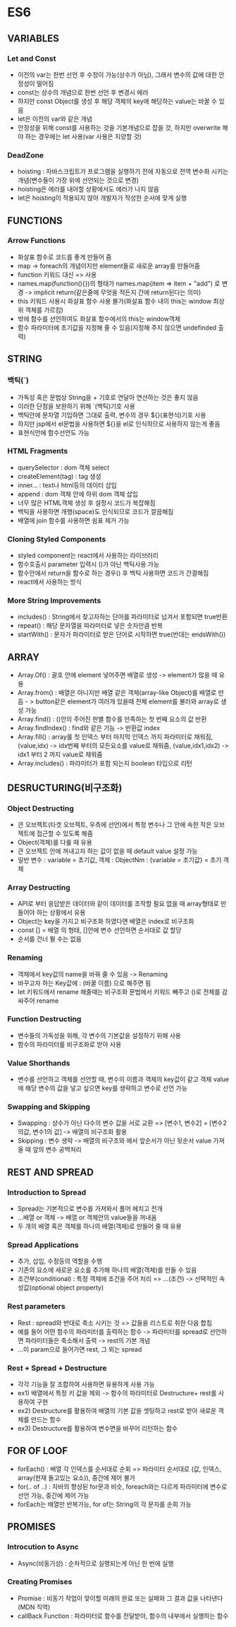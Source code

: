 # ES6

## VARIABLES
### Let and Const
- 이전의 var는 한번 선언 후 수정이 가능(상수가 아님), 그래서 변수의 값에 대한 안정성이 떨어짐
- const는 상수의 개념으로 한번 선언 후 변경시 에러
- 하지만 const Object를 생성 후 해당 객체의 key에 해당하는 value는 바꿀 수 있음
- let은 이전의 var와 같은 개념
- 안정성을 위해 const를 사용하는 것을 기본개념으로 잡을 것, 하지만 overwrite 해야 하는 경우에는 let 사용(var 사용은 지양할 것)

### DeadZone
- hoisting : 자바스크립트가 프로그램을 실행하기 전에 자동으로 전역 변수화 시키는 개념(변수들이 가장 위에 선언되는 것으로 변경)
- hoisting은 에러를 내야할 상황에서도 에러가 나지 않음
- let은 hoisting이 적용되지 않아 개발자가 작성한 순서에 맞게 실행

## FUNCTIONS
### Arrow Functions
- 화살표 함수로 코드를 좋게 만들어 줌
- map -> foreach의 개념이지만 element들로 새로운 array를 만들어줌
- function 키워드 대신 => 사용
- names.map(function(){})의 형태가 names.map(item => item + "add") 로 변경 -> implicit return(같은줄에 무엇을 적든지 간에 return된다는 의미)
- this 키워드 사용시 화살표 함수 사용 불가(화살표 함수 내의 this는 window 최상위 객체를 가르킴)
- 밖에 함수를 선언하여도 화살표 함수에서의 this는 window객체
- 함수 파라미터에 초기값을 지정해 줄 수 있음(지정해 주지 않으면 undefinded 출력)

## STRING
### 백틱(`)
- 가독성 혹은 문법상 String을 + 기호로 연달아 연산하는 것은 좋지 않음
- 이러한 단점을 보완하기 위해 `(백틱)기호 사용
- 백틱안에 문자열 기입하면 그대로 출력, 변수의 경우 ${}(표현식)기호 사용 
- 하지만 jsp에서 el문법을 사용하면 ${}을 el로 인식하므로 사용하지 않는게 좋음
- 표현식안에 함수선언도 가능

### HTML Fragments
- querySelector : dom 객체 select 
- createElement(tag) : tag 생성
- inner... : text나 html등의 데이터 삽입
- append : dom 객체 안에 하위 dom 객체 삽입
- 너무 많은 HTML객체 생성 후 설정시 코드가 복잡해짐
- 백틱을 사용하면 개행(space)도 인식되므로 코드가 깔끔해짐
- 배열에 join 함수를 사용하면 쉼표 제거 가능

### Cloning Styled Components
- styled component는 react에서 사용하는 라이브러리
- 함수호출시 parameter 입력시 ()가 아닌 백틱사용 가능
- 함수안에서 return을 함수로 하는 경우() 후 백틱 사용하면 코드가 간결해짐
- react에서 사용하는 방식

### More String Improvements
- includes() : String에서 찾고자하는 단어를 파라미터로 넘겨서 포함되면 true반환
- repeat() : 해당 문자열을 파라미터로 넣은 숫자만큼 반복
- startWith() : 문자가 파라미터로 받은 단어로 시작하면 true(반대는 endsWith())

## ARRAY
-  Array.Of() : 괄호 안에 element 넣어주면 배열로 생성 -> element가 많을 때 유용
-  Array.from() : 배열은 아니지만 배열 같은 객체(array-like Object)를 배열로 만듬 - > button같은 element가 여러개 있을때 전체 element를 불러와 array로 생성 가능
- Array.find() : ()안의 주어진 판별 함수를 만족하는 첫 번째 요소의 값 반환
- Array.findIndex() : find와 같은 기능 -> 반환값 index
- Array.fill() : array를 첫 인덱스 부터 마지막 인덱스 까지 파라미터로 채워짐, (value,idx) -> idx번째 부터의 모든요소를 value로 채워줌, (value,idx1,idx2) -> idx1 부터 2 까지 value로 채워줌 
- Array.includes() : 파라미터가 포함 되는지 boolean 타입으로 리턴

## DESRUCTURING(비구조화)
### Object Destructing
- 큰 오브젝트(타겟 오브젝트, 우측에 선언)에서 특정 변수나 그 안에 속한 작은 오브젝트에 접근할 수 있도록 해줌
- Object(객체)를 다룰 때 유용
- 큰 오브젝트 안에 꺼내고자 하는 값이 없을 때 default value 설정 가능
- 일반 변수 : variable = 초기값, 객체 : ObjectNm : {variable = 초기값} = 초기 객체
### Array Destructing
- API로 부터 응답받은 데이터와 같이 데이터를 조작할 필요 없을 때 array형태로 만들어야 하는 상황에서 유용 
- Object는 key을 가지고 비구조화 하였다면 배열은 index로 비구조화
- const [] = 배열 의 형태, []안에 변수 선언하면 순서대로 값 할당
- 순서를 건너 뛸 수는 없음
### Renaming
- 객체에서 key값의 name을 바꿔 줄 수 있음 -> Renaming
- 바꾸고자 하는 Key값에 : (바꿀 이름) 으로 해주면 됨
- let 키워드에서 rename 해줄때는 비구조화 문법에서 키워드 빼주고  ()로 전체를 감싸주어 rename
### Function Destructing
- 변수들의 가독성을 위해, 각 변수의 기본값을 설정하기 위해 사용
- 함수의 파라미터를 비구조화로 받아 사용
### Value Shorthands
- 변수를 선언하고 객체를 선언할 때, 변수의 이름과 객체의 key값이 같고 객체 value에 해당 변수의 값을 넣고 싶으면 key를 생략하고 변수로 선언 가능
### Swapping and Skipping
- Swapping : 상수가 아닌 다수의 변수 값을 서로 교환 => [변수1, 변수2] = [변수2의값, 변수1의 값] -> 배열의 비구조화 활용
- Skipping : 변수 생략 -> 배열의 비구조와 에서 앞순서가 아닌 뒷순서 value 가져올 때 앞의 변수 공백처리 

## REST AND SPREAD
### Introduction to Spread
- Spread는 기본적으로 변수를 가져와서 풀어 헤치고 전개
- ...배열 or 객체 -> 배열 or 객체안의 value들을 꺼내옴
- 두 개의 배열 혹은 객체를 하나의 배열(객체)로 만들어 줄 때 유용

### Spread Applications
- 추가, 삽입, 수정등의 역할을 수행
- 기존의 요소에 새로운 요소를 추가해 하나의 배열(객체)를 만들 수 있음
- 조건부(conditional) : 특정 객체에 조건을 주어 처리 => ...(조건) -> 선택적인 속성값(optional object property)

### Rest parameters
- Rest : spread와 반대로 축소 시키는 것 => 값들을 리스트로 취한 다음 합침
- 예를 들어 어떤 함수의 파라미터를 출력하는 함수 -> 파라미터를 spread로 선언하면 파라미터들은 축소해서 출력 -> rest의 기본 개념
- ...이 param으로 들어가면 rest, 그 외는 spread

### Rest + Spread + Destructure
- 각각 기능을 잘 조합하여 사용하면 유용하게 사용 가능
- ex1) 배열에서 특정 키 값을 제외 -> 함수의 파라미터로 Destructure+ rest를 사용하여 구현
- ex2) Destructure를 활용하여 배열의 기본 값을 셋팅하고 rest로 받아 새로운 객체를 만드는 함수
- ex3) Destructure를 활용하여 변수면을 바꾸어 리턴하는 함수

## FOR OF LOOF
- forEach() : 배열 각 인덱스를 순서대로 순회 => 파라미터 순서대로 (값, 인덱스, array(현재 돌고있는 요소)), 중간에 제어 불가
- for(.. of ..) : 자바의 향상된 for문과 비슷, foreach와는 다르게 파라미터에 변수로 선언 가능, 중간에 제어 가능
- forEach는 배열만 반복가능, for of는 String의 각 문자를 순회 가능

## PROMISES
### Introcution to Async
- Async(비동기성) : 순차적으로 실행되는게 아닌 한 번에 실행 

### Creating Promises
- Promise : 비동기 작업이 맞이할 미래의 완료 또는 실패와 그 결과 값을 나타낸다 (MDN 직역)
- callBack Function : 파라미터로 함수를 전달받아, 함수의 내부에서 실행하는 함수